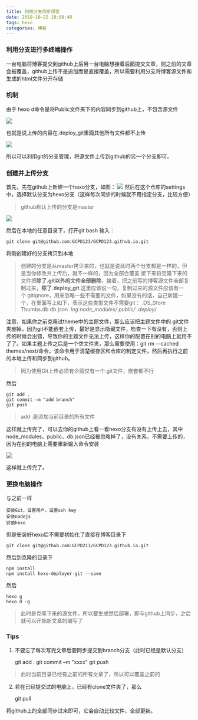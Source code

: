```yaml
---
title: 利用分支同步博客
date: 2019-10-25 19:08:48
tags: hexo
categories: 博客
---
```


### 利用分支进行多终端操作

一台电脑将博客提交到github上后另一台电脑想接着后面提交文章，则之前的文章会被覆盖，github上传不是追加而是直接覆盖，所以需要利用分支将博客源文件和生成的html文件分开存储

### 机制
由于 hexo d命令是将Public文件夹下的内容同步到github上，不包含源文件

![](v2-32ab30d0d28b916a204c03de4ed0fc4f_hd.jpg)

也就是说上传的内容在.deploy_git里面其他所有文件都不上传

![](v2-59bb330178a4e010d9818911f789082b_hd.jpg)

所以可以利用git的分支管理，将源文件上传到github的另一个分支即可。

### 创建并上传分支

首先，先在github上新建一个hexo分支，如图：
![](v2-ebb3e05632e85ab036663390305caa1c_hd.jpg)
然后在这个仓库的settings中，选择默认分支为hexo分支（这样每次同步的时候就不用指定分支，比较方便）
>github默认上传的分支是master

![](v2-1899b6219f3787832652813b958b9b3d_hd.jpg)

然后在本地的任意目录下，打开git bash 输入：

	git clone git@github.com:GCPD123/GCPD123.github.io.git

将刚创建好的分支拷贝到本地
>创建的分支是从master拷贝来的，也就是说此时两个分支都是一样的，但是当你修改并上传后，就不一样的，因为全部会覆盖
接下来将克隆下来的文件把**除了.git以外的文件全部删除**，接着，把之前写的博客源文件全部复制过来，**除了.deploy_git**
>这里应该说一句，复制过来的源文件应该有一个.gitignore，用来忽略一些不需要的文件，如果没有的话，自己新建一个，在里面写上如下，表示这些类型文件不需要git：
>.DS_Store
Thumbs.db
db.json
*.log
node_modules/
public/
.deploy*/

注意，如果你之前克隆过theme中的主题文件，那么应该把主题文件中的.git文件夹删掉，因为git不能嵌套上传，最好是显示隐藏文件，检查一下有没有，否则上传的时候会出错，导致你的主题文件无法上传，这样你的配置在别的电脑上就用不了了。如果主题上传之后是一个空文件夹，那么需要使用：git rm --cached themes/next/命令，该命令用于清楚缓存区和仓库的制定文件，然后再执行之前的本地上传和同步到github。

>因为使用Git上传必须有企鹅仅有一个.git文件，嵌套都不行

然后

	git add .
	git commit –m "add branch"
	git push 

>add .是添加当前目录的所有文件

这样就上传完了，可以去你的github上看一看hexo分支有没有上传上去，其中node_modules、public、db.json已经被忽略掉了，没有关系，不需要上传的，因为在别的电脑上需要重新输入命令安装 

![](v2-a94330ca825f4debde8ce7ceeb8f8394_hd.jpg)

这样就上传完了。

### 更换电脑操作

与之前一样

	安装Git，设置用户，设置ssh key
	安装nodejs
	安装hexo

但是安装好hexo后不需要初始化了直接在博客目录下

	git clone git@github.com:GCPD213/GCPD123.github.io.git
然后到克隆的目录下

	npm install
	npm install hexo-deployer-git --save

然后

	hexo g
	hexo d -g
>此时是克隆下来的源文件，所以要生成然后部署，即与github上同步，之后就可以开始新文章的编写了

### Tips

1. 不要忘了每次写完文章后要同步提交到branch分支（此时已经是默认分支）

	git add .
	git commit –m "xxxx"
	git push 
>此时当前目录已经有之前的所有文章了，所以可以覆盖之前的

2. 若在已经提交过的电脑上，已经有clone文件夹了，那么

	git pull

将github上的全部同步过来即可，它会自动比较文件，全部更新。